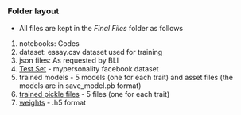 ### Folder layout 

* All files are kept in the _Final Files_ folder as follows

1) notebooks: Codes 
2) dataset: essay.csv dataset used for training
3) json files: As requested by BLI 
4) [Test Set](https://drive.google.com/drive/folders/1_-5hnT4wJzLEeDIAHAwXNUnIQff14Vrl?usp=sharing) - mypersonality facebook dataset
5) trained models - 5 models (one for each trait) and asset files (the models are in save_model.pb format)
6) [trained pickle files](https://drive.google.com/drive/folders/1Ft9uTKMyQ_H246egKHT49iqXvntciefY?usp=sharing) - 5 files (one for each trait)
7) [weights](https://drive.google.com/drive/folders/1QYR1onLML5_IYjG-Sayfe_on7dNlpQ8a?usp=sharing) - .h5 format
